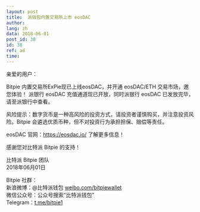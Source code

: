 ```yaml
---
layout: post
title:  派钱包内置交易所上市 eosDAC
author: 
lang: zh
data: 2018-06-01
post_id: 38
id: 38
ref: ad
time: 
---
```



亲爱的用户：

Bitpie 内置交易所ExPie现已上线eosDAC，并开通 eosDAC/ETH 交易市场，邀您体验！
派银行 eosDAC 充值通道现已开放，同时派银行 eosDAC 已发放完毕，请至派银行中查看。


风险提示：数字货币是一种高风险的投资方式，请投资者谨慎购买，并注意投资风险。Bitpie 会遴选优质币种，但不对投资行为承担担保、赔偿等责任。


eosDAC 官网：<a href="https://eosdac.io/" target="_blank">https://eosdac.io/ </a>了解更多信息！
 

感谢您对比特派 Bitpie 的支持！


比特派 Bitpie 团队<br/>
2018年06月01日


Bitpie 社群：<br/>
新浪微博：@比特派钱包 <a href="https://weibo.com/bitpiewallet" target="_blank">weibo.com/bitpiewallet</a><br/>
微信公众号：公众号搜索“比特派钱包”<br/>
Telegram：<a href="https://t.me/bitpie1" target="_blank">t.me/bitpie1</a>

